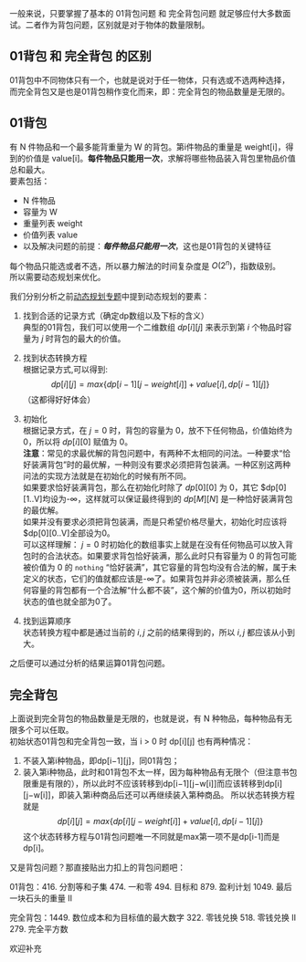 一般来说，只要掌握了基本的 01背包问题 和 完全背包问题 就足够应付大多数面试。二者作为背包问题，区别就是对于物体的数量限制。
## 01背包 和 完全背包 的区别
01背包中不同物体只有一个，也就是说对于任一物体，只有选或不选两种选择，而完全背包又是也是01背包稍作变化而来，即：完全背包的物品数量是无限的。  

## 01背包
有 N 件物品和一个最多能背重量为 W 的背包。第i件物品的重量是 weight[i]，得到的价值是 value[i]。**每件物品只能用一次**，求解将哪些物品装入背包里物品价值总和最大。  
要素包括：  
* N 件物品  
* 容量为 W  
* 重量列表 weight
* 价值列表 value
* 以及解决问题的前提：***每件物品只能用一次***，这也是01背包的关键特征  

每个物品只能选或者不选，所以暴力解法的时间复杂度是 $O(2^n)$，指数级别。  
所以需要动态规划来优化。  

我们分别分析之前[动态规划专题](https://www.foril.space/article/21)中提到动态规划的要素：
1. 找到合适的记录方式（确定dp数组以及下标的含义）  
   典型的01背包，我们可以使用一个二维数组 $dp[i][j]$ 来表示到第 $i$ 个物品时容量为 $j$ 时背包的最大的价值。

2. 找到状态转换方程  
   根据记录方式,可以得到:  
   $$
    dp[i][j] = max\{dp[i-1][j-weight[i]]+value[i], dp[i-1][j]\}
   $$
   （这都得好好体会）
3. 初始化  
   根据记录方式，在 $j=0$ 时，背包的容量为 0，放不下任何物品，价值始终为 0，所以将 $dp[i][0]$ 赋值为 0。  
   **注意**：常见的求最优解的背包问题中，有两种不太相同的问法。一种要求“恰好装满背包”时的最优解，一种则没有要求必须把背包装满。一种区别这两种问法的实现方法就是在初始化的时候有所不同。  
   如果要求恰好装满背包，那么在初始化时除了 $dp[0][0]$ 为 0，其它 $dp[0][1..V]均设为-∞，这样就可以保证最终得到的 $dp[M][N]$ 是一种恰好装满背包的最优解。  
   如果并没有要求必须把背包装满，而是只希望价格尽量大，初始化时应该将 $dp[0][0..V]全部设为0。  
   可以这样理解： $j=0$ 时初始化的数组事实上就是在没有任何物品可以放入背包时的合法状态。如果要求背包恰好装满，那么此时只有容量为 0 的背包可能被价值为 0 的 `nothing` “恰好装满”，其它容量的背包均没有合法的解，属于未定义的状态，它们的值就都应该是-∞了。如果背包并非必须被装满，那么任何容量的背包都有一个合法解“什么都不装”，这个解的价值为0，所以初始时状态的值也就全部为0了。

4. 找到运算顺序  
   状态转换方程中都是通过当前的 $i,j$ 之前的结果得到的，所以 $i,j$ 都应该从小到大。

之后便可以通过分析的结果运算01背包问题。  


## 完全背包
上面说到完全背包的物品数量是无限的，也就是说，有 N 种物品，每种物品有无限多个可以任取。  
初始状态01背包和完全背包一致，当 i > 0 时 dp[i][j] 也有两种情况：  
1. 不装入第i种物品，即dp[i−1][j]，同01背包；
2. 装入第i种物品，此时和01背包不太一样，因为每种物品有无限个（但注意书包限重是有限的），所以此时不应该转移到dp[i−1][j−w[i]]而应该转移到dp[i][j−w[i]]，即装入第i种商品后还可以再继续装入第种商品。
所以状态转换方程就是
$$
dp[i][j] = max\{dp[i][j-weight[i]]+value[i], dp[i-1][j]\}
$$
这个状态转移方程与01背包问题唯一不同就是max第一项不是dp[i-1]而是dp[i]。







又是背包问题？那直接贴出力扣上的背包问题吧：

01背包：416. 分割等和子集 474. 一和零 494. 目标和 879. 盈利计划 1049. 最后一块石头的重量 II

完全背包：1449. 数位成本和为目标值的最大数字 322. 零钱兑换 518. 零钱兑换 II 279. 完全平方数

欢迎补充